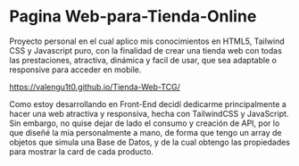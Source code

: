 # Pagina Web-para-Tienda-Online

Proyecto personal en el cual aplico mis conocimientos en HTML5, Tailwind CSS y Javascript puro, con la finalidad de crear una tienda web con todas las prestaciones, atractiva, dinámica y facil de usar, que sea adaptable o responsive para acceder en mobile.

https://valengu1t0.github.io/Tienda-Web-TCG/

Como estoy desarrollando en Front-End decidí dedicarme principalmente a hacer una web atractiva y responsiva, hecha con TailwindCSS y JavaScript. Sin embargo, no quise dejar de lado el consumo y creación de API, por lo que diseñé la mia personalmente a mano, de forma que tengo un array de objetos que simula una Base de Datos, y de la cual obtengo las propiedades para mostrar la card de cada producto. 
